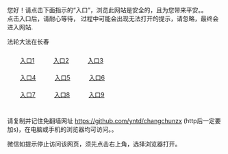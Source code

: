 您好！请点击下面指示的“入口”，浏览此网站是安全的，且为您带来平安。。 <br/>
点击入口后，请耐心等待， 过程中可能会出现无法打开的提示，请忽略，最终会进入网站. </br>

法轮大法在长春<br/>
<div style="padding:10px"><a style="margin:20px" target="_blank" href="https://d33d0n4b6b6n80.cloudfront.net/2Qpsp?ndtntc" id="ccLink1" rel="nofollow">入口1</a> <a target="_blank" style="margin:20px" href="https://dqm57mivt8jq7.cloudfront.net/2Qpsp?lfvydcb" id="ccLink2" rel="nofollow">入口2</a> <a style="margin:20px" target="_blank" href="https://d2ahfd1v81mhln.cloudfront.net/2Qpsp?wrnxdg" id="ccLink3" rel="nofollow">入口3</a></div>

<div style="padding:10px" ><a style="margin:20px" target="_blank" href="https://d33d0n4b6b6n80.cloudfront.net/2Qpsp?ndtntc" id="ccLink4" rel="nofollow">入口4</a> <a style="margin:20px" href="https://dqm57mivt8jq7.cloudfront.net/2Qpsp?lfvydcb" target="_blank" id="ccLink5" rel="nofollow">入口5</a> <a style="margin:20px" href="https://d2ahfd1v81mhln.cloudfront.net/2Qpsp?wrnxdg" target="_blank" id="ccLink6" rel="nofollow">入口6</a></div>

<div style="padding:10px"><a style="margin:20px" target="_blank" href="https://d33d0n4b6b6n80.cloudfront.net/2Qpsp?ndtntc" id="ccLink7" rel="nofollow">入口7</a> <a style="margin:20px" href="https://dqm57mivt8jq7.cloudfront.net/2Qpsp?lfvydcb" target="_blank" id="ccLink8" rel="nofollow">入口8</a> <a style="margin:20px" target="_blank" href="https://d2ahfd1v81mhln.cloudfront.net/2Qpsp?wrnxdg" id="ccLink9" rel="nofollow">入口9</a></div>

<br/>



请复制并记住免翻墙网址 https://github.com/yntd/changchunzx (http后一定要加s)，在电脑或手机的浏览器均可访问。。<br/>

微信如提示停止访问该网页，须先点击右上角，选择浏览器打开。
